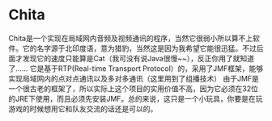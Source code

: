 Chita
=====

Chita是一个实现在局域网内音频及视频通讯的程序，当然它很弱小所以算不上软件。它的名字源于北印度语，意为猎豹，当然这是因为我希望它能很迅猛。不过后面才发现它的速度只能算是Cat（我可没有说Java很慢~~），反正你用了就知道了……
它是基于RTP(Real-time Transport Protocol）的，采用了JMF框架，能够实现局域网内的点对点通讯以及多对多通讯（这里用到了组播技术）
由于JMF是一个很古老的框架了，所以实际上这个项目的实用价值不高，因为它必须在32位的JRE下使用，而且必须先安装JMF。总的来说，这只是一个小玩具，你要是在玩游戏的时候想用它和队友交流的话还是可以的。

